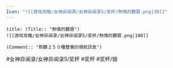 ```yaml
---
Icon: "![[游戏攻略/女神异闻录/女神异闻录5/奖杯/熱情的聽眾.png|30]]"
---
```

```ad-common-silver-trophy
title: (Title:: "熱情的聽眾")
![[游戏攻略/女神异闻录/女神异闻录5/奖杯/熱情的聽眾.png|100]]

(Comment:: "聆聽２５０種雙葉的導航訊息")
```

#女神异闻录/女神异闻录5/奖杯 #奖杯 #奖杯/银
